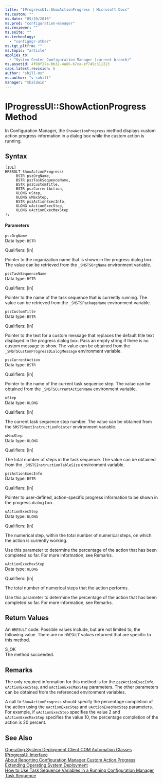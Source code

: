 ```yaml
---
title: "IProgressUI::ShowActionProgress | Microsoft Docs"
ms.custom: ""
ms.date: "09/20/2016"
ms.prod: "configuration-manager"
ms.reviewer: ""
ms.suite: ""
ms.technology:
  - "configmgr-other"
ms.tgt_pltfrm: ""
ms.topic: "article"
applies_to:
  - "System Center Configuration Manager (current branch)"
ms.assetid: 4f08f27a-bb32-4a86-b7ca-ef745c311323
caps.latest.revision: 6
author: "shill-ms"
ms.author: "v-suhill"
manager: "mbaldwin"
---
```

# IProgressUI::ShowActionProgress Method
In Configuration Manager, the `ShowActionProgress` method displays custom action progress information in a dialog box while the custom action is running.  

## Syntax  

```  
[IDL]  
HRESULT ShowActionProgress(  
     BSTR pszOrgName,  
     BSTR pszTaskSequenceName,  
     BSTR pszCustomTitle,  
     BSTR pszCurrentAction,  
     ULONG uStep,  
     ULONG uMaxStep,  
     BSTR pszActionExecInfo,  
     ULONG uActionExecStep,  
     ULONG uActionExecMaxStep  
);  
```  

#### Parameters  
 `pszOrgName`  
 Data type: `BSTR`  

 Qualifiers: [in]  

 Pointer to the organization name that is shown in the progress dialog box. The value can be retrieved from the `_SMSTSOrgName` environment variable.  

 `pszTaskSequenceName`  
 Data type: `BSTR`  

 Qualifiers: [in]  

 Pointer to the name of the task sequence that is currently running. The value can be retrieved from the `_SMSTSPackageName` environment variable.  

 `pszCustomTitle`  
 Data type: `BSTR`  

 Qualifiers: [in]  

 Pointer to the text for a custom message that replaces the default title text displayed in the progress dialog box. Pass an empty string if there is no custom message to show. The value can be obtained from the `_SMSTSCustomProgressDialogMessage` environment variable.  

 `pszCurrentAction`  
 Data type: `BSTR`  

 Qualifiers: [in]  

 Pointer to the name of the current task sequence step. The value can be obtained from the `_SMSTSCurrentActionName` environment variable.  

 `uStep`  
 Data type: `ULONG`  

 Qualifiers: [in]  

 The current task sequence step number. The value can be obtained from the `SMSTSNextInstructionPointer` environment variable.  

 `uMaxStep`  
 Data type: `ULONG`  

 Qualifiers: [in]  

 The total number of steps in the task sequence. The value can be obtained from the `_SMSTSInstructionTableSize` environment variable.  

 `pszActionExecInfo`  
 Data type: `BSTR`  

 Qualifiers: [in]  

 Pointer to user-defined, action-specific progress information to be shown in the progress dialog box.  

 `uActionExecStep`  
 Data type: `ULONG`  

 Qualifiers: [in]  

 The numerical step, within the total number of numerical steps, on which the action is currently working.  

 Use this parameter to determine the percentage of the action that has been completed so far. For more information, see Remarks.  

 `uActionExecMaxStep`  
 Data type: `ULONG`  

 Qualifiers: [in]  

 The total number of numerical steps that the action performs.  

 Use this parameter to determine the percentage of the action that has been completed so far. For more information, see Remarks.  

## Return Values  
 An `HRESULT` code. Possible values include, but are not limited to, the following value. There are no `HRESULT` values returned that are specific to this method.  

 S_OK  
 The method succeeded.  

## Remarks  
 The only required information for this method is for the `pszActionExecInfo`, `uActionExecStep`, and `uActionExecMaxStep` parameters. The other parameters can be obtained from the referenced environment variables.  

 A call to `ShowActionProgress` should specify the percentage completion of the action using the `uActionExecStep` and `uActionExecMaxStep` parameters. For example, if `uActionExecStep` specifies the value 2 and `uActionExecMaxStep` specifies the value 10, the percentage completion of the action is 20 percent.  

## See Also  
 [Operating System Deployment Client COM Automation Classes](../../../../../develop/reference/core/clients/client-classes/operating-system-deployment-client-com-automation-classes.md)   
 [IProgressUI Interface](../../../../../develop/reference/core/clients/client-classes/iprogressui-interface.md)   
 [About Reporting Configuration Manager Custom Action Progress](../../../../../develop/osd/about-reporting-configuration-manager-custom-action-progress.md)   
 [Extending Operating System Deployment](../../../../../develop/osd/extending-operating-system-deployment.md)   
 [How to Use Task Sequence Variables in a Running Configuration Manager Task Sequence](../../../../../develop/osd/how-to-use-task-sequence-variables-in-a-running-task-sequence.md)
